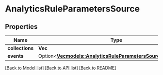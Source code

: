 # AnalyticsRuleParametersSource

## Properties

Name | Type | Description | Notes
------------ | ------------- | ------------- | -------------
**collections** | **Vec<String>** |  | 
**events** | Option<[**Vec<models::AnalyticsRuleParametersSourceEventsInner>**](AnalyticsRuleParametersSource_events_inner.md)> |  | [optional]

[[Back to Model list]](../README.md#documentation-for-models) [[Back to API list]](../README.md#documentation-for-api-endpoints) [[Back to README]](../README.md)


